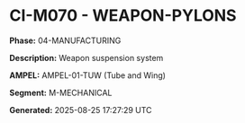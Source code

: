 # CI-M070 - WEAPON-PYLONS

**Phase:** 04-MANUFACTURING

**Description:** Weapon suspension system

**AMPEL:** AMPEL-01-TUW (Tube and Wing)

**Segment:** M-MECHANICAL

**Generated:** 2025-08-25 17:27:29 UTC
